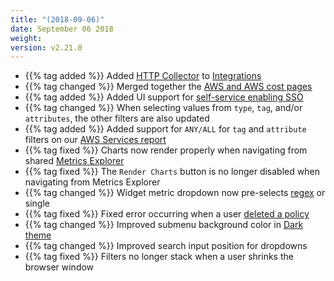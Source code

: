 ```yaml
---
title: "(2018-09-06)"
date: September 06 2018
weight:
version: v2.21.0
---
```


- {{% tag added %}} Added [HTTP Collector](https://docs.metricly.com/integrations/collectors/http-collector/) to [Integrations](https://docs.metricly.com/integrations/)
- {{% tag changed %}} Merged together the [AWS and AWS cost pages](https://docs.metricly.com/integrations/aws-integration/)
- {{% tag added %}} Added UI support for [self-service enabling SSO](https://docs.metricly.com/integrations/sso/)
- {{% tag changed %}} When selecting values from `type`, `tag`, and/or `attributes`, the other filters are also updated
- {{% tag added %}} Added support for `ANY/ALL` for `tag` and `attribute` filters on our [AWS Services report](https://docs.metricly.com/reports/reports-aws-services-cost/)
- {{% tag fixed %}} Charts now render properly when navigating from shared [Metrics Explorer](https://docs.metricly.com/data-visualization/metrics/)
- {{% tag fixed %}} The `Render Charts` button is no longer disabled when navigating from Metrics Explorer
- {{% tag changed %}} Widget metric dropdown now pre-selects [regex](https://docs.metricly.com/alerts-notifications/policies/regex-guide/) or single
- {{% tag fixed %}} Fixed error occurring when a user [deleted a policy](https://docs.metricly.com/alerts-notifications/policies/delete-policy/)
- {{% tag changed %}} Improved submenu background color in [Dark theme](https://docs.metricly.com/getting-started/account-profile/#features)
- {{% tag changed %}} Improved search input position for dropdowns
- {{% tag fixed %}} Filters no longer stack when a user shrinks the browser window
